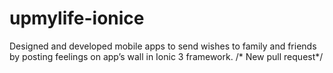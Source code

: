 # upmylife-ionice
Designed and developed mobile apps to send wishes to family and friends by posting feelings on app’s wall in Ionic 3 framework.
 /* New pull request*/
